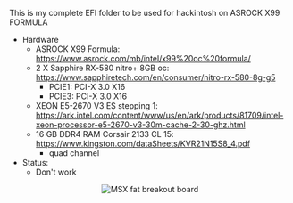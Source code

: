    This is my complete EFI folder to be used for hackintosh on ASROCK X99 FORMULA
   
   * Hardware
      * ASROCK X99 Formula: https://www.asrock.com/mb/intel/x99%20oc%20formula/
      * 2 X Sapphire RX-580 nitro+ 8GB oc: https://www.sapphiretech.com/en/consumer/nitro-rx-580-8g-g5
         * PCIE1: PCI-X 3.0 X16 
         * PCIE3: PCI-X 3.0 X16 
      * XEON E5-2670 V3 ES stepping 1: https://ark.intel.com/content/www/us/en/ark/products/81709/intel-xeon-processor-e5-2670-v3-30m-cache-2-30-ghz.html
      * 16 GB DDR4 RAM Corsair 2133 CL 15: https://www.kingston.com/dataSheets/KVR21N15S8_4.pdf
         * quad channel
   * Status:
      * Don't work
      
<p align="center">
  <img src="https://github.com/rogeriomm/hackintosh-xeon-asrock_x99_formula-sapphire_rx580_nitro_8g/blob/master/images/screenshot_xeon.jpg?raw=true" alt="MSX fat breakout board"/>
</p>
